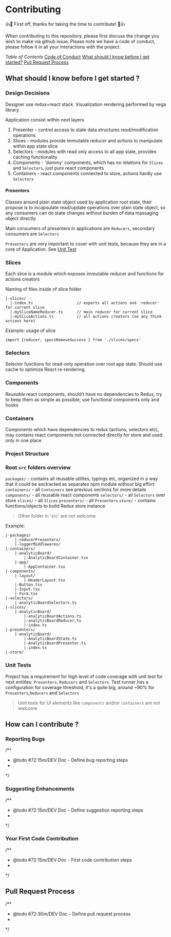 # Contributing

👍🎉 First off, thanks for taking the time to contribute! 🎉👍

When contributing to this repository, please first discuss the change you wish to make via github issue.
Please note we have a code of conduct, please follow it in all your interactions with the project.

*Table of Contents*
[Code of Conduct](./code-of-conduct.md)
[What should I know before I get started?](#what-should-i-know-before-i-get-started)
[Pull Request Process](#pull-request-process)

## What should I know before I get started ?

### Design Decisions

Designer use redux+react stack. Visualization rendering performed by vega library.

 Application consist within next layers

 1. Presenter - control access to state data structures read/modification operations
 1. Slices -  modules  provide immutable reducer and actions to manipulate within app state slice
 1. Selectors - modules with read only access to all app state, provides caching functionality
 1. Components - 'dummy' components, which has no relations for `Slices` and `Selectors`, just pure react components
 1. Containers - react components connected to store, actions hardly use `Selectors`

#### Presenters

Classes around plain state object used by application root state, their propose is to incapsulate read/update operations
over plain state object, so any consumers can do state changes without burden of data massaging object directly.

Main consumers of presenters in applications are `Reducers`, secondary consumers are `Selectors`

 `Presenters`  are very important to cover with unit tests, because they are in a core of Application. See [Unit Test](#unit-tests)

### Slices

Each slice is a module which exposes immutable reducer and functions for actions creators

Naming of files inside of slice folder

```
|-slices/
  |-index.ts                   // exports all actions and 'reducer' for current slice
  |-mySliceNameReducer.ts      // main reducer for current slice
  |-mySliceActions.ts          // all actions creators (no any think actions here)
```


Example: usage of slice 
```
import {reducer, specsRemoveSuccess } from './slices/specs'

```





### Selectors

Selector functions for read-only operation over root app state.
Should use cache to optimize React re-rendering.

### Components

*Reusable* react components, should't have no dependencies to Redux, try to keep them as simple as possible, use functional components only and hooks

### Containers

Components which have dependencies to redux (actions, selectors etc), may contains react components not connected directly for
store and used only in one place

### Project Structure

### Root `src` folders overview

`packages/` - contains all reusable utilites, typings etc, organized in a way that it could be exctracted as separates npm module without big effort
`containers/` - all `Containers` see previous sections for more details
`components/` - all reusable react components
`selectors/` - all `Selectors` over store
`slices/` - all `Slices`
`presenters/` - all `Presenters`
`store/` - contains functions/objects to build Redux store instance

> Other folder in 'src' are not welcome

Example:

```
|-packages/
    |-reducerPresenters/
    |-loggerMiddlewares/
|-containers/
    |-analyticBoard/
        |-AnalyticBoardContainer.tsx
    |-app/
        |-AppContainer.tsx
|-components/
    |-layout/
        |-HeaderLayout.tsx
    |-Button.tsx
    |-Input.tsx
    |-Form.tsx
|-selectors/
    |-analyticBoardSelectors.ts
|-slices/
    |-analyticBoard/
        |-analyticBoardActions.ts
        |-analyticBoardReducer.ts
        |-index.ts
|-presenters/
    |-analyticBoard/
        |-AnalyticBoardState.ts
        |-AnalyticBoardPresenter.ts
        |-index.ts
|-store/
```


### Unit Tests

Project has a requirement for high level of code coverage with unit test for next entitles: `Presenters`, `Reducers` and
`Selectors`. Test runner has a configuration for coverage threshold, it's a quite big, around ~90% for `Presenters`,`Reducers` and `Selectors`

> Unit tests for UI elements like `components` and/or `containers` are not welcome


## How can I contribute ?

### Reporting Bugs

/**
 * @todo #72:15m/DEV Doc - Define bug reporting steps
 *
 */

### Suggesting Enhancements

/**
 * @todo #72:15m/DEV Doc - Define suggestion reporting steps
 *
 */

### Your First Code Contribution

/**
 * @todo #72:15m/DEV Doc - First code contribution steps
 *
 */

## Pull Request Process

/**
 * @todo #72:30m/DEV Doc - Define pull request process
 *
 */
